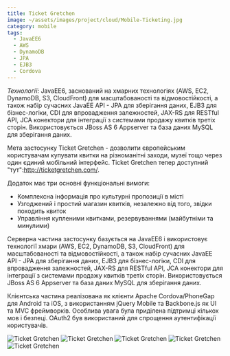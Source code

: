 ```yaml
---
title: Ticket Gretchen
image: ~/assets/images/project/cloud/Mobile-Ticketing.jpg
category: mobile
tags:
  - JavaEE6
  - AWS
  - DynamoDB
  - JPA
  - EJB3
  - Cordova
---
```


*Технології:* JavaEE6, заснований на хмарних технологіях (AWS, EC2, DynamoDB, S3, CloudFront) для масштабованості та відмовостійкості, а також набір сучасних JavaEE API - JPA для зберігання даних, EJB3 для бізнес-логіки, CDI для впровадження залежностей, JAX-RS для RESTful API, JCA конектори для інтеграції з системами продажу квитків третіх сторін. Використовується JBoss AS 6 Appserver та база даних MySQL для зберігання даних.

Мета застосунку Ticket Gretchen - дозволити європейським користувачам купувати квитки на різноманітні заходи, музеї тощо через один єдиний мобільний інтерфейс. Ticket Gretchen тепер доступний "тут":http://ticketgretchen.com/.

Додаток має три основні функціональні вимоги:

* Комплексна інформація про культурні пропозиції в місті
* Узгоджений і простий магазин квитків, незалежно від того, звідки походить квиток 
* Управління купленими квитками, резервуваннями (майбутніми та минулими)

Серверна частина застосунку базується на JavaEE6 і використовує технології хмари (AWS, EC2, DynamoDB, S3, CloudFront) для масштабованості та відмовостійкості, а також набір сучасних JavaEE API - JPA для зберігання даних, EJB3 для бізнес-логіки, CDI для впровадження залежностей, JAX-RS для RESTful API, JCA конектори для інтеграції з системами продажу квитків третіх сторін. Використовується JBoss AS 6 Appserver та база даних MySQL для зберігання даних.

Клієнтська частина реалізована як клієнти Apache Cordova/PhoneGap для Android та iOS, з використанням jQuery Mobile та Backbone.js як UI та MVC фреймворків. Особлива увага була приділена підтримці кількох мов і безпеці. OAuth2 був використаний для спрощення аутентифікації користувачів.

![Ticket Gretchen](~/assets/images/project/cloud/mtp-1.jpg)
![Ticket Gretchen](~/assets/images/project/cloud/mtp-2.jpg)
![Ticket Gretchen](~/assets/images/project/cloud/mtp-3.jpg)
![Ticket Gretchen](~/assets/images/project/cloud/mtp-4.jpg)
![Ticket Gretchen](~/assets/images/project/cloud/mtp-5.jpg)
